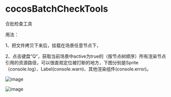 # cocosBatchCheckTools
合批检查工具

用法：

1、把文件拷贝下来后，挂载在场景任意节点下，

2、点击键盘“Q”，获取当前场景中active为true的（按节点树顺序）所有渲染节点引用的资源路径，可以很直观定位被打断的地方，下图分别是Sprite（console.log）、Label(console.warn)、其他渲染组件(console.error)。

![image](https://github.com/aizq/cocosBatchCheckTools/assets/14311161/2d0b1639-5a9b-49b0-b2d3-a3e27fecd84c)

![image](https://github.com/aizq/cocosBatchCheckTools/assets/14311161/3ab72536-50f0-4487-824e-716eb72a8b6b)
